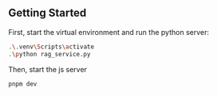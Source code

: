 ## Getting Started

First, start the virtual environment and run the python server:
```bash
.\.venv\Scripts\activate
.\python rag_service.py
```

Then, start the js server
```bash
pnpm dev
```